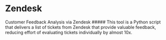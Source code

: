 # Zendesk
Customer Feedback Analysis via Zendesk ##### This tool is a Python script that delivers a list of tickets from Zendesk that provide valuable feedback, reducing effort of evaluating tickets individually by almost 10x.
